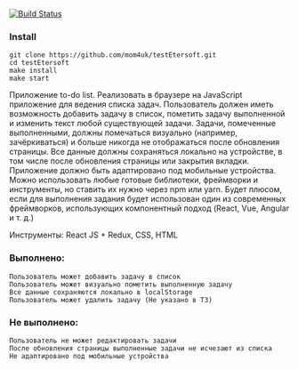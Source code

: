 [![Build Status](https://travis-ci.com/mom4uk/testEtersoft.svg?branch=master)](https://travis-ci.com/mom4uk/testEtersoft)
### Install
    git clone https://github.com/mom4uk/testEtersoft.git
    cd testEtersoft
    make install
    make start

Приложение to-do list. Реализовать в браузере на JavaScript приложение для ведения списка задач. Пользователь должен иметь возможность добавить задачу в список, пометить задачу выполненной и изменить текст любой существующей задачи. Задачи, помеченные выполненными, должны помечаться визуально (например, зачёркиваться) и больше никогда не отображаться после обновления страницы. Все данные должны сохраняться локально на устройстве, в том числе после обновления страницы или закрытия вкладки. Приложение должно быть адаптировано под мобильные устройства. Можно использовать любые готовые библиотеки, фреймворки и инструменты, но ставить их нужно через npm или yarn. Будет плюсом, если для выполнения задания будет использован один из современных фреймворков, использующих компонентный подход (React, Vue, Angular и т. д.)

Инструменты: React JS + Redux, CSS, HTML

### Выполнено: 
    Пользователь может добавить задачу в список
    Пользователь может визуально пометить выполненную задачу
    Все данные сохраняются локально в localStorage
    Пользователь может удалить задачу (Не указано в ТЗ)
### Не выполнено:
    Пользователь не может редактировать задачи
    После обновления страницы выполненные задачи не исчезают из списка
    Не адаптировано под мобильные устройства